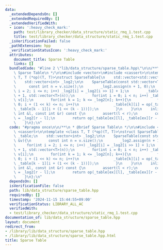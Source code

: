 ```yaml
---
data:
  _extendedDependsOn: []
  _extendedRequiredBy: []
  _extendedVerifiedWith:
  - icon: ':heavy_check_mark:'
    path: test/library_checker/data_structure/static_rmq_1.test.cpp
    title: test/library_checker/data_structure/static_rmq_1.test.cpp
  _isVerificationFailed: false
  _pathExtension: hpp
  _verificationStatusIcon: ':heavy_check_mark:'
  attributes:
    document_title: Sparse Table
    links: []
  bundledCode: "#line 2 \"lib/data_structure/sparse_table.hpp\"\n\n/**\n * @brief\
    \ Sparse Table\n */\n\n#include <vector>\n#include <cassert>\n\ntemplate <class\
    \ T, T (*op)(T, T)>\nstruct SparseTable{\n    std::vector<std::vector<T>> _table;\n\
    \    std::vector<int> _log2;\n\n    SparseTable(const std::vector<T> &v){\n  \
    \      const int n = v.size();\n        _log2.assign(n + 1, 0);\n        for(int\
    \ i = 2; i <= n; i++) _log2[i] = _log2[i >> 1] + 1;\n        _table.assign(_log2[n]\
    \ + 1, std::vector<T>(n));\n        for(int i = 0; i < n; i++) _table[0][i] =\
    \ v[i];\n        for(int k = 1; k <= _log2[n]; k++){\n            for(int i =\
    \ 0; i + (1 << k) <= n; i++)\n                _table[k][i] = op(_table[k - 1][i],\
    \ _table[k - 1][i + (1 << (k - 1))]);\n        }\n    }\n\n    inline T query(const\
    \ int &l, const int &r) const {\n        assert(l < r);\n        const int ex\
    \ = _log2[r - l];\n        return op(_table[ex][l], _table[ex][r - (1 << ex)]);\n\
    \    }\n};\n"
  code: "#pragma once\n\n/**\n * @brief Sparse Table\n */\n\n#include <vector>\n#include\
    \ <cassert>\n\ntemplate <class T, T (*op)(T, T)>\nstruct SparseTable{\n    std::vector<std::vector<T>>\
    \ _table;\n    std::vector<int> _log2;\n\n    SparseTable(const std::vector<T>\
    \ &v){\n        const int n = v.size();\n        _log2.assign(n + 1, 0);\n   \
    \     for(int i = 2; i <= n; i++) _log2[i] = _log2[i >> 1] + 1;\n        _table.assign(_log2[n]\
    \ + 1, std::vector<T>(n));\n        for(int i = 0; i < n; i++) _table[0][i] =\
    \ v[i];\n        for(int k = 1; k <= _log2[n]; k++){\n            for(int i =\
    \ 0; i + (1 << k) <= n; i++)\n                _table[k][i] = op(_table[k - 1][i],\
    \ _table[k - 1][i + (1 << (k - 1))]);\n        }\n    }\n\n    inline T query(const\
    \ int &l, const int &r) const {\n        assert(l < r);\n        const int ex\
    \ = _log2[r - l];\n        return op(_table[ex][l], _table[ex][r - (1 << ex)]);\n\
    \    }\n};\n"
  dependsOn: []
  isVerificationFile: false
  path: lib/data_structure/sparse_table.hpp
  requiredBy: []
  timestamp: '2024-11-15 15:44:55+09:00'
  verificationStatus: LIBRARY_ALL_AC
  verifiedWith:
  - test/library_checker/data_structure/static_rmq_1.test.cpp
documentation_of: lib/data_structure/sparse_table.hpp
layout: document
redirect_from:
- /library/lib/data_structure/sparse_table.hpp
- /library/lib/data_structure/sparse_table.hpp.html
title: Sparse Table
---
```

